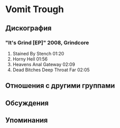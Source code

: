 # Vomit Trough



## Дискография

### "It's Grind [EP]" 2008, Grindcore

1. Stained By Stench 01:20
2. Horny Hell 01:56
3. Heavens Anal Gateway 02:09 
4. Dead Bitches Deep Throat Far 02:05 


## Отношения с другими группами


## Обсуждения


## Упоминания


